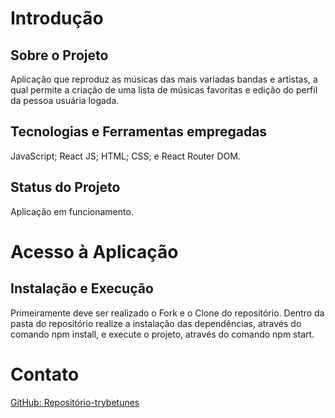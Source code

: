 # Introdução
## Sobre o Projeto
Aplicação que reproduz as músicas das mais variadas bandas e artistas, a qual permite a criação de uma lista de músicas favoritas e edição do perfil da pessoa usuária logada.
## Tecnologias e Ferramentas empregadas
JavaScript;
React JS;
HTML;
CSS; e
React Router DOM.
## Status do Projeto
Aplicação em funcionamento.

# Acesso à Aplicação
## Instalação e Execução
Primeiramente deve ser realizado o Fork e o Clone do repositório. Dentro da pasta do repositório realize a instalação das dependências, através do comando npm install, e execute o projeto, através do comando npm start.

# Contato
[GitHub: Repositório-trybetunes](https://github.com/moisesfdasilva/trybetunes)
